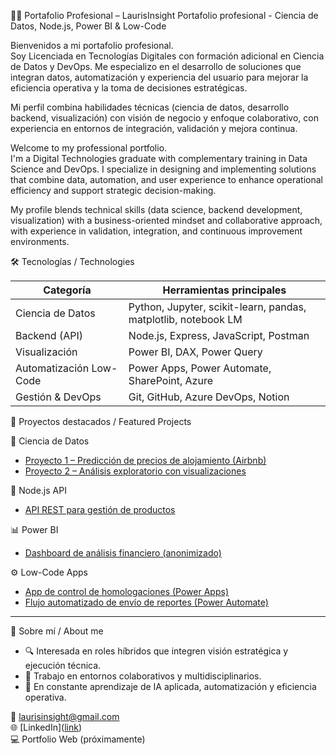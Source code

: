 
 👩‍💻 Portafolio Profesional – LaurisInsight
Portafolio profesional - Ciencia de Datos, Node.js, Power BI &amp; Low-Code

Bienvenidos a mi portafolio profesional.  
Soy Licenciada en Tecnologías Digitales con formación adicional en Ciencia de Datos y DevOps. Me especializo en el desarrollo de soluciones que integran datos, automatización y experiencia del usuario para mejorar la eficiencia operativa y la toma de decisiones estratégicas.

Mi perfil combina habilidades técnicas (ciencia de datos, desarrollo backend, visualización) con visión de negocio y enfoque colaborativo, con experiencia en entornos de integración, validación y mejora continua.



Welcome to my professional portfolio.  
I'm a Digital Technologies graduate with complementary training in Data Science and DevOps. I specialize in designing and implementing solutions that combine data, automation, and user experience to enhance operational efficiency and support strategic decision-making.

My profile blends technical skills (data science, backend development, visualization) with a business-oriented mindset and collaborative approach, with experience in validation, integration, and continuous improvement environments.



 🛠️ Tecnologías / Technologies

| Categoría               | Herramientas principales                                          |
|-------------------------|-------------------------------------------------------------------|
| Ciencia de Datos        | Python, Jupyter, scikit-learn, pandas, matplotlib, notebook LM    |
| Backend (API)           | Node.js, Express, JavaScript, Postman                             |
| Visualización           | Power BI, DAX, Power Query                                        |
| Automatización Low-Code | Power Apps, Power Automate, SharePoint, Azure                     |
| Gestión & DevOps        | Git, GitHub, Azure DevOps, Notion                                 |



 📁 Proyectos destacados / Featured Projects

 🔬 Ciencia de Datos
- [Proyecto 1 – Predicción de precios de alojamiento (Airbnb)](https://github.com/LaurisInsight/portafolio-laurisinsight/blob/main/Analisis_Exploratorio__airbnb.py)
- [Proyecto 2 – Análisis exploratorio con visualizaciones](link)

 🔧 Node.js API
- [API REST para gestión de productos](link)

 📊 Power BI
- [Dashboard de análisis financiero (anonimizado)](link)

 ⚙️ Low-Code Apps
- [App de control de homologaciones (Power Apps)](link)
- [Flujo automatizado de envío de reportes (Power Automate)](link)

---

 📌 Sobre mí / About me

- 🔍 Interesada en roles híbridos que integren visión estratégica y ejecución técnica.
- 🤝 Trabajo en entornos colaborativos y multidisciplinarios.
- 🌱 En constante aprendizaje de IA aplicada, automatización y eficiencia operativa.

📧 laurisinsight@gmail.com  
🌐 [LinkedIn]([link](https://www.linkedin.com/in/liclauragonzalez ))  
💻 Portfolio Web (próximamente)



